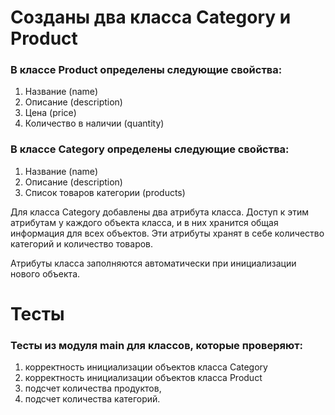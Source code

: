 # Созданы два класса Category и Product

### В классе Product определены следующие свойства:

1. Название (name)
2. Описание (description)
3. Цена (price)
4. Количество в наличии (quantity)

### В классе Category определены следующие свойства:

1. Название (name)
2. Описание (description)
3. Список товаров категории (products)

Для класса Category добавлены два атрибута класса. 
Доступ к этим атрибутам у каждого объекта класса, и в них хранится общая информация для всех объектов. 
Эти атрибуты хранят в себе количество категорий и количество товаров.

Атрибуты класса заполняются автоматически при инициализации нового объекта.

# Тесты 

### Тесты из модуля main для классов, которые проверяют:

1. корректность инициализации объектов класса Category
2. корректность инициализации объектов класса Product
3. подсчет количества продуктов,
4. подсчет количества категорий.
